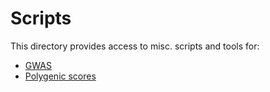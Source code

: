 # Scripts

This directory provides access to misc. scripts and tools for:

* [GWAS](./gwas/README.md)
* [Polygenic scores](./pgs/README.md)
